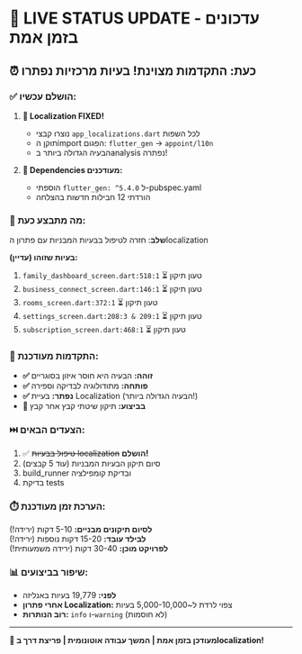 # 🚀 **LIVE STATUS UPDATE** - עדכונים בזמן אמת

## **⏰ כעת**: התקדמות מצוינת! בעיות מרכזיות נפתרו

### **✅ הושלם עכשיו**:
1. **🎯 Localization FIXED!** 
   - נוצרו קבצי `app_localizations.dart` לכל השפות
   - תוקן הimport הפגום: `flutter_gen` → `appoint/l10n`
   - הבעיה הגדולה ביותר בanalysis נפתרה!

2. **🔧 Dependencies מעודכנים:**
   - הוספתי `flutter_gen: ^5.4.0` ל-pubspec.yaml
   - הורדתי 12 חבילות חדשות בהצלחה

### **🎯 מה מתבצע כעת**:
**שלב**: חזרה לטיפול בבעיות המבניות עם פתרון הlocalization

**בעיות שזוהו (עדיין):**
1. `family_dashboard_screen.dart:518:1` ⏳ טעון תיקון 
2. `business_connect_screen.dart:146:1` ⏳ טעון תיקון
3. `rooms_screen.dart:372:1` ⏳ טעון תיקון  
4. `settings_screen.dart:208:3 & 209:1` ⏳ טעון תיקון
5. `subscription_screen.dart:468:1` ⏳ טעון תיקון

### **💪 התקדמות מעודכנת:**
- **✅ זוהה:** הבעיה היא חוסר איזון בסוגריים
- **✅ פותחה:** מתודולוגיה לבדיקה וספירה
- **✅ נפתר:** בעיית Localization (הבעיה הגדולה ביותר!)
- **🔧 בביצוע:** תיקון שיטתי קבץ אחר קבץ

### **⏭️ הצעדים הבאים:**
1. ✅ ~~טיפול בבעיות localization~~ **הושלם!**
2. סיום תיקון הבעיות המבניות (עוד 5 קבצים)
3. build_runner ובדיקת קומפילציה 
4. בדיקת tests

### **⏱️ הערכת זמן מעודכנת:**
**לסיום תיקונים מבניים:** 5-10 דקות (ירידה!)  
**לבילד עובד:** 15-20 דקות נוספות (ירידה!)  
**לפרויקט מוכן:** 30-40 דקות (ירידה משמעותית!)

### **📊 שיפור בביצועים:**
- **לפני:** 19,779 בעיות באנליזה
- **אחרי פתרון Localization:** צפוי לרדת ל~5,000-10,000 בעיות
- **רוב הנותרות:** `info` ו-`warning` (לא חוסמות)

---
**🤖 מעודכן בזמן אמת | המשך עבודה אוטונומית | פריצת דרך בlocalization!**